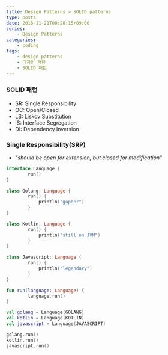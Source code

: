 ```yaml
---
title: Design Patterns > SOLID patterns
type: posts
date: 2016-11-21T00:28:15+09:00
series:
    - Design Patterns
categories:
    - coding
tags:
    - design patterns
    - 디자인 패턴
    - SOLID 패턴
---
```


### SOLID 패턴

- SR: Single Responsibility
- OC: Open/Closed
- LS: Liskov Substitution
- IS: Interface Segregation
- DI: Dependency Inversion


### Single Responsibility(SRP)

- _"should be open for extension, but closed for modification"_


```kotlin
interface Language {
        run()
}

class Golang: Language {
        run() {
            println("gopher")
        }
}

class Kotlin: Language {
        run() {
            println("still on JVM")
        }
}

class Javascript: Language {
        run() {
            println("legendary")
        }
}

fun run(language: Language) {
        language.run()
}

val golang = Language(GOLANG)
val kotlin = Language(KOTLIN)
val javascript = Language(JAVASCRIPT)

golang.run()
kotlin.run()
javascript.run()
```